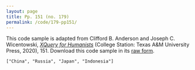 ```yaml
---
layout: page
title: Pp. 151 (no. 179)
permalink: /code/179-pp151/
---
```


This code sample is adapted from Clifford B. Anderson and Joseph C. Wicentowski, 
[_XQuery for Humanists_](/) (College Station: Texas A&M University Press, 2020), 151. 
Download this code sample in its [raw form](/code/179-pp151/179-pp151.xq).

```xquery
["China", "Russia", "Japan", "Indonesia"]
```  

